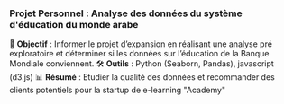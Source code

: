 ###  Projet Personnel : Analyse des données du système d'éducation du monde arabe
📌 **Objectif** : Informer le projet d’expansion en réalisant une analyse pré exploratoire et déterminer si les données sur l’éducation de la Banque Mondiale conviennent.
🛠 **Outils** : Python (Seaborn, Pandas), javascript (d3.js) 
📊 **Résumé** : Etudier la qualité des données et recommander des clients potentiels pour la startup de e-learning "Academy"
